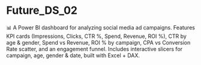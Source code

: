 # Future_DS_02
📊 A Power BI dashboard for analyzing social media ad campaigns. Features KPI cards (Impressions, Clicks, CTR %, Spend, Revenue, ROI %), CTR by age &amp; gender, Spend vs Revenue, ROI % by campaign, CPA vs Conversion Rate scatter, and an engagement funnel. Includes interactive slicers for campaign, age, gender &amp; date, built with Excel + DAX.
